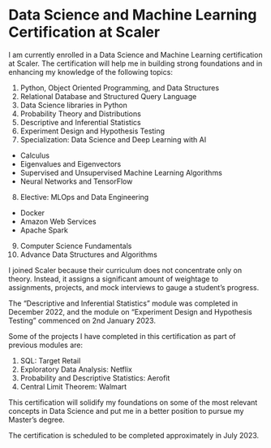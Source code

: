 # Data Science and Machine Learning Certification at Scaler

I am currently enrolled in a Data Science and Machine Learning certification at Scaler. The certification will help me in building strong foundations and in enhancing my knowledge of the following topics:

  1. Python, Object Oriented Programming, and Data Structures
  2. Relational Database and Structured Query Language
  3. Data Science libraries in Python
  4. Probability Theory and Distributions
  5. Descriptive and Inferential Statistics
  6. Experiment Design and Hypothesis Testing
  7. Specialization: Data Science and Deep Learning with AI
  - Calculus
  - Eigenvalues and Eigenvectors
  - Supervised and Unsupervised Machine Learning Algorithms
  - Neural Networks and TensorFlow
  8. Elective: MLOps and Data Engineering
  - Docker
  - Amazon Web Services
  - Apache Spark    
  9. Computer Science Fundamentals
  10. Advance Data Structures and Algorithms

I joined Scaler because their curriculum does not concentrate only on theory. Instead, it assigns a significant amount of weightage to assignments, projects, and mock interviews to gauge a student’s progress.

The “Descriptive and Inferential Statistics” module was completed in December 2022, and the module on “Experiment Design and Hypothesis Testing” commenced on 2nd January 2023.

Some of the projects I have completed in this certification as part of previous modules are:
  
  1. SQL: Target Retail
  2. Exploratory Data Analysis: Netflix
  3. Probability and Descriptive Statistics: Aerofit
  4. Central Limit Theorem: Walmart

This certification will solidify my foundations on some of the most relevant concepts in Data Science and put me in a better position to pursue my Master’s degree.

The certification is scheduled to be completed approximately in July 2023.
